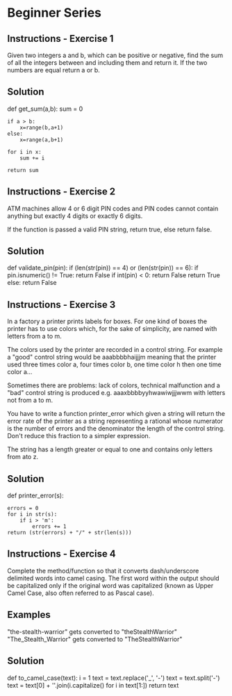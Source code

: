# Beginner Series 

## Instructions - Exercise 1

Given two integers a and b, which can be positive or negative, find the sum of all the integers between and including them and return it. 
If the two numbers are equal return a or b.

## Solution

def get_sum(a,b):
    sum = 0
   
    if a > b:
        x=range(b,a+1)
    else:
        x=range(a,b+1)

    for i in x:
        sum += i
        
    return sum

## Instructions - Exercise 2

ATM machines allow 4 or 6 digit PIN codes and PIN codes cannot contain anything but exactly 4 digits or exactly 6 digits.

If the function is passed a valid PIN string, return true, else return false.

## Solution

def validate_pin(pin):
    if (len(str(pin)) == 4) or (len(str(pin)) == 6):
        if pin.isnumeric() != True:
            return False
        if int(pin) < 0:
            return False
        return True
    else:
        return False
        
## Instructions - Exercise 3

In a factory a printer prints labels for boxes. For one kind of boxes the printer has to use colors which, for the sake of simplicity, are named with letters from a to m.

The colors used by the printer are recorded in a control string. For example a "good" control string would be aaabbbbhaijjjm meaning that the printer used three times color a, four times color b, one time color h then one time color a...

Sometimes there are problems: lack of colors, technical malfunction and a "bad" control string is produced e.g. aaaxbbbbyyhwawiwjjjwwm with letters not from a to m.

You have to write a function printer_error which given a string will return the error rate of the printer as a string representing a rational whose numerator is the number of errors and the denominator the length of the control string. Don't reduce this fraction to a simpler expression.

The string has a length greater or equal to one and contains only letters from ato z.

## Solution

def printer_error(s):

    errors = 0
    for i in str(s):
        if i > 'm':
            errors += 1
    return (str(errors) + "/" + str(len(s)))
    
## Instructions - Exercise 4

Complete the method/function so that it converts dash/underscore delimited words into camel casing. 
The first word within the output should be capitalized only if the original word was capitalized (known as Upper Camel Case, also often referred to as Pascal case).

## Examples

"the-stealth-warrior" gets converted to "theStealthWarrior"
"The_Stealth_Warrior" gets converted to "TheStealthWarrior"

## Solution

def to_camel_case(text):
    i = 1
    text = text.replace('_', '-')
    text = text.split('-')
    text =  text[0] + ''.join(i.capitalize() for i in text[1:])
    return text
    
    
    

